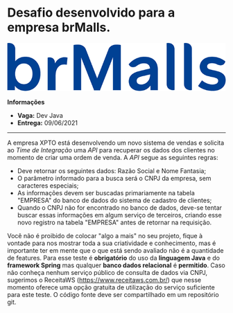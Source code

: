 # Desafio desenvolvido para a empresa brMalls.

<p align="center" width="100%">
    <img src="./images/logo_brmalls.png"> 
</p>

**Informações** </br>
 * **Vaga:** Dev Java
 * **Entrega:** 09/06/2021

---

A empresa XPTO está desenvolvendo um novo sistema de vendas e solicita ao *Time de Integração* uma *API* para recuperar os dados dos clientes no momento de criar uma ordem de venda. A *API* segue as seguintes regras:

 - Deve retornar os seguintes dados: Razão Social e Nome Fantasia;
 - O parâmetro informado para a busca será o CNPJ da empresa, sem caracteres especiais;
 - As informações devem ser buscadas primariamente na tabela "EMPRESA" do banco de dados do sistema de cadastro de clientes;
 - Quando o CNPJ não for encontrado no banco de dados, deve-se tentar buscar essas informações em algum serviço de terceiros, criando esse novo registro na tabela "EMPRESA" antes de retornar na requisição.
 
Você não é proibido de colocar "algo a mais" no seu projeto, fique à vontade para nos mostrar toda a sua criatividade e conhecimento, mas é importante ter em mente que o que está sendo avaliado não é a quantidade de features. Para esse teste é **obrigatório** do uso da **linguagem Java** e do **framework Spring** mas qualquer **banco dados relacional** é **permitido**. Caso não conheça nenhum serviço público de consulta de dados via CNPJ, sugerimos o ReceitaWS (https://www.receitaws.com.br/) que nesse momento oferece uma opção gratuita de utilização do serviço suficiente para este teste. O código fonte deve ser compartilhado em um repositório git.
